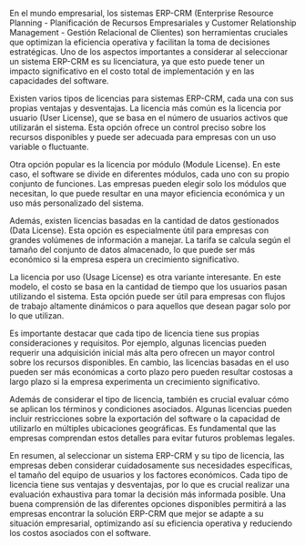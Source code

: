 En el mundo empresarial, los sistemas ERP-CRM (Enterprise Resource Planning - Planificación de Recursos Empresariales y Customer Relationship Management - Gestión Relacional de Clientes) son herramientas cruciales que optimizan la eficiencia operativa y facilitan la toma de decisiones estratégicas. Uno de los aspectos importantes a considerar al seleccionar un sistema ERP-CRM es su licenciatura, ya que esto puede tener un impacto significativo en el costo total de implementación y en las capacidades del software.

Existen varios tipos de licencias para sistemas ERP-CRM, cada una con sus propias ventajas y desventajas. La licencia más común es la licencia por usuario (User License), que se basa en el número de usuarios activos que utilizarán el sistema. Esta opción ofrece un control preciso sobre los recursos disponibles y puede ser adecuada para empresas con un uso variable o fluctuante.

Otra opción popular es la licencia por módulo (Module License). En este caso, el software se divide en diferentes módulos, cada uno con su propio conjunto de funciones. Las empresas pueden elegir solo los módulos que necesitan, lo que puede resultar en una mayor eficiencia económica y un uso más personalizado del sistema.

Además, existen licencias basadas en la cantidad de datos gestionados (Data License). Esta opción es especialmente útil para empresas con grandes volúmenes de información a manejar. La tarifa se calcula según el tamaño del conjunto de datos almacenado, lo que puede ser más económico si la empresa espera un crecimiento significativo.

La licencia por uso (Usage License) es otra variante interesante. En este modelo, el costo se basa en la cantidad de tiempo que los usuarios pasan utilizando el sistema. Esta opción puede ser útil para empresas con flujos de trabajo altamente dinámicos o para aquellos que desean pagar solo por lo que utilizan.

Es importante destacar que cada tipo de licencia tiene sus propias consideraciones y requisitos. Por ejemplo, algunas licencias pueden requerir una adquisición inicial más alta pero ofrecen un mayor control sobre los recursos disponibles. En cambio, las licencias basadas en el uso pueden ser más económicas a corto plazo pero pueden resultar costosas a largo plazo si la empresa experimenta un crecimiento significativo.

Además de considerar el tipo de licencia, también es crucial evaluar cómo se aplican los términos y condiciones asociados. Algunas licencias pueden incluir restricciones sobre la exportación del software o la capacidad de utilizarlo en múltiples ubicaciones geográficas. Es fundamental que las empresas comprendan estos detalles para evitar futuros problemas legales.

En resumen, al seleccionar un sistema ERP-CRM y su tipo de licencia, las empresas deben considerar cuidadosamente sus necesidades específicas, el tamaño del equipo de usuarios y los factores económicos. Cada tipo de licencia tiene sus ventajas y desventajas, por lo que es crucial realizar una evaluación exhaustiva para tomar la decisión más informada posible. Una buena comprensión de las diferentes opciones disponibles permitirá a las empresas encontrar la solución ERP-CRM que mejor se adapte a su situación empresarial, optimizando así su eficiencia operativa y reduciendo los costos asociados con el software.
